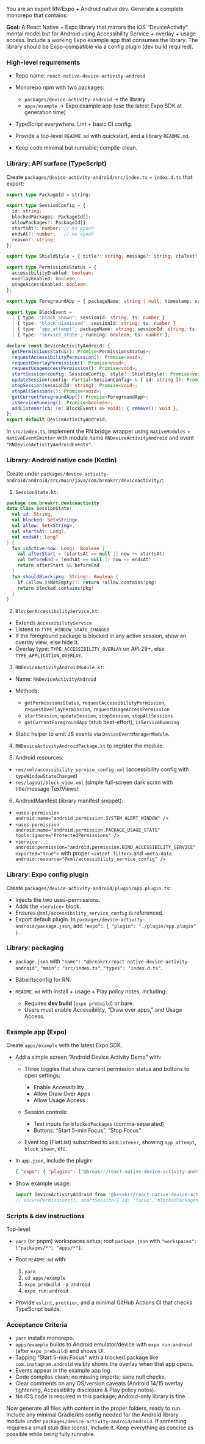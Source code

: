You are an expert RN/Expo + Android native dev. Generate a complete monorepo that contains:

**Goal:** A React Native + Expo library that mirrors the iOS “DeviceActivity” mental model but for Android using Accessibility Service + overlay + usage access. Include a working Expo example app that consumes the library. The library should be Expo-compatible via a config plugin (dev build required).

### High-level requirements

* Repo name: `react-native-device-activity-android`
* Monorepo npm with two packages:

  * `packages/device-activity-android` → the library
  * `apps/example` → Expo example app (use the latest Expo SDK at generation time)
* TypeScript everywhere. Lint + basic CI config.
* Provide a top-level `README.md` with quickstart, and a library `README.md`.
* Keep code minimal but runnable; compile-clean.

### Library: API surface (TypeScript)

Create `packages/device-activity-android/src/index.ts` + `index.d.ts` that export:

```ts
export type PackageId = string;

export type SessionConfig = {
  id: string;
  blockedPackages: PackageId[];
  allowPackages?: PackageId[];
  startsAt?: number; // ms epoch
  endsAt?: number;   // ms epoch
  reason?: string;
};

export type ShieldStyle = { title?: string; message?: string; ctaText?: string; };

export type PermissionsStatus = {
  accessibilityEnabled: boolean;
  overlayEnabled: boolean;
  usageAccessEnabled: boolean;
};

export type ForegroundApp = { packageName: string | null; timestamp: number };

export type BlockEvent =
  | { type: 'block_shown'; sessionId: string; ts: number }
  | { type: 'block_dismissed'; sessionId: string; ts: number }
  | { type: 'app_attempt'; packageName: string; sessionId: string; ts: number }
  | { type: 'service_state'; running: boolean; ts: number };

declare const DeviceActivityAndroid: {
  getPermissionsStatus(): Promise<PermissionsStatus>;
  requestAccessibilityPermission(): Promise<void>;
  requestOverlayPermission(): Promise<void>;
  requestUsageAccessPermission(): Promise<void>;
  startSession(config: SessionConfig, style?: ShieldStyle): Promise<void>;
  updateSession(config: Partial<SessionConfig> & { id: string }): Promise<void>;
  stopSession(sessionId: string): Promise<void>;
  stopAllSessions(): Promise<void>;
  getCurrentForegroundApp(): Promise<ForegroundApp>;
  isServiceRunning(): Promise<boolean>;
  addListener(cb: (e: BlockEvent) => void): { remove(): void };
};
export default DeviceActivityAndroid;
```

In `src/index.ts`, implement the RN bridge wrapper using `NativeModules` + `NativeEventEmitter` with module name `RNDeviceActivityAndroid` and event `"RNDeviceActivityAndroidEvents"`.

### Library: Android native code (Kotlin)

Create under `packages/device-activity-android/android/src/main/java/com/breakrr/deviceactivity/`:

1. `SessionState.kt`:

```kotlin
package com.breakrr.deviceactivity
data class SessionState(
  val id: String,
  val blocked: Set<String>,
  val allow: Set<String>,
  val startsAt: Long?,
  val endsAt: Long?
) {
  fun isActive(now: Long): Boolean {
    val afterStart = (startsAt == null || now >= startsAt)
    val beforeEnd = (endsAt == null || now <= endsAt)
    return afterStart && beforeEnd
  }
  fun shouldBlock(pkg: String): Boolean {
    if (allow.isNotEmpty()) return !allow.contains(pkg)
    return blocked.contains(pkg)
  }
}
```

2. `BlockerAccessibilityService.kt`:

* Extends `AccessibilityService`
* Listens to `TYPE_WINDOW_STATE_CHANGED`
* If the foreground package is blocked in any active session, show an overlay view; else hide it.
* Overlay type: `TYPE_ACCESSIBILITY_OVERLAY` on API 29+, else `TYPE_APPLICATION_OVERLAY`.

3. `RNDeviceActivityAndroidModule.kt`:

* Name: `RNDeviceActivityAndroid`
* Methods:

  * `getPermissionsStatus`, `requestAccessibilityPermission`, `requestOverlayPermission`, `requestUsageAccessPermission`
  * `startSession`, `updateSession`, `stopSession`, `stopAllSessions`
  * `getCurrentForegroundApp` (stub best-effort), `isServiceRunning`
* Static helper to emit JS events via `DeviceEventManagerModule`.

4. `RNDeviceActivityAndroidPackage.kt` to register the module.

5. Android resources:

* `res/xml/accessibility_service_config.xml` (accessibility config with `typeWindowStateChanged`)
* `res/layout/block_view.xml` (simple full-screen dark scrim with title/message TextViews)

6. AndroidManifest (library manifest snippet):

* `<uses-permission android:name="android.permission.SYSTEM_ALERT_WINDOW" />`
* `<uses-permission android:name="android.permission.PACKAGE_USAGE_STATS" tools:ignore="ProtectedPermissions" />`
* `<service ... android:permission="android.permission.BIND_ACCESSIBILITY_SERVICE" exported="true">` with proper `<intent-filter>` and `<meta-data android:resource="@xml/accessibility_service_config" />`

### Library: Expo config plugin

Create `packages/device-activity-android/plugin/app.plugin.ts`:

* Injects the two uses-permissions.
* Adds the `<service>` block.
* Ensures `@xml/accessibility_service_config` is referenced.
* Export default plugin.
  In `packages/device-activity-android/package.json`, add `"expo": { "plugin": "./plugin/app.plugin" }`.

### Library: packaging

* `package.json` with `"name": "@breakrr/react-native-device-activity-android"`, `"main": "src/index.ts"`, `"types": "index.d.ts"`.
* Babel/tsconfig for RN.
* `README.md` with install + usage + Play policy notes, including:

  * Requires **dev build** (`expo prebuild`) or bare.
  * Users must enable Accessibility, “Draw over apps,” and Usage Access.

### Example app (Expo)

Create `apps/example` with the latest Expo SDK.

* Add a simple screen “Android Device Activity Demo” with:

  * Three toggles that show current permission status and buttons to open settings:

    * Enable Accessibility
    * Allow Draw Over Apps
    * Allow Usage Access
  * Session controls:

    * Text inputs for `blockedPackages` (comma-separated)
    * Buttons: “Start 5-min Focus”, “Stop Focus”
  * Event log (FlatList) subscribed to `addListener`, showing `app_attempt`, `block_shown`, etc.
* In `app.json`, include the plugin:

  ```json
  { "expo": { "plugins": ["@breakrr/react-native-device-activity-android/plugin"] } }
  ```
* Show example usage:

  ```ts
  import DeviceActivityAndroid from '@breakrr/react-native-device-activity-android';
  // ensurePermissions(), startSession({ id: 'focus', blockedPackages: [...] , endsAt: Date.now() + 5*60*1000 })
  ```

### Scripts & dev instructions

Top-level:

* `yarn` (or pnpm) workspaces setup; root `package.json` with `"workspaces": ["packages/*", "apps/*"]`.
* Root `README.md` with:

  1. `yarn`
  2. `cd apps/example`
  3. `expo prebuild -p android`
  4. `expo run:android`
* Provide `eslint`, `prettier`, and a minimal GitHub Actions CI that checks TypeScript builds.

### Acceptance Criteria

* `yarn` installs monorepo.
* `apps/example` builds to Android emulator/device with `expo run:android` (after `expo prebuild`) and shows UI.
* Tapping “Start 5-min Focus” with a blocked package like `com.instagram.android` visibly shows the overlay when that app opens.
* Events appear in the example app log.
* Code compiles clean; no missing imports; sane null checks.
* Clear comments on any OS/version caveats (Android 14/15 overlay tightening, Accessibility disclosure & Play policy notes).
* No iOS code is required in this package; Android-only library is fine.

Now generate all files with content in the proper folders, ready to run. Include any minimal Gradle/kts config needed for the Android library module under `packages/device-activity-android/android`. If something requires a small stub (like icons), include it. Keep everything as concise as possible while being fully runnable.
